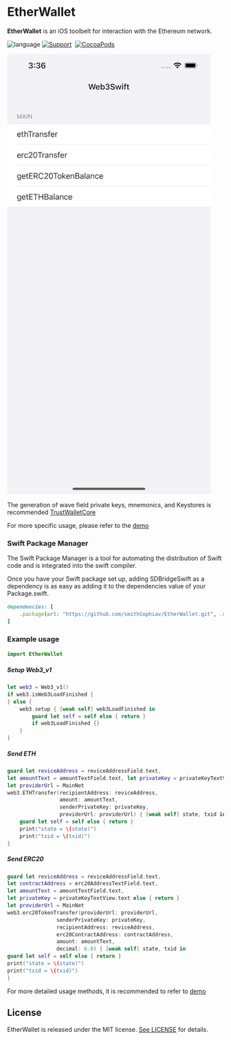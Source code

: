 # EtherWallet
**EtherWallet** is an iOS toolbelt for interaction with the Ethereum network.

![language](https://img.shields.io/badge/Language-Swift-green)
[![Support](https://img.shields.io/badge/support-iOS%209%2B%20-FB7DEC.svg?style=flat)](https://www.apple.com/nl/ios/)&nbsp;
[![CocoaPods](https://img.shields.io/badge/support-SwiftPackageManagr-green)](https://www.swift.org/getting-started/#using-the-package-manager)

![](Resource/Demo01.png)

The generation of wave field private keys, mnemonics, and Keystores is recommended [TrustWalletCore](https://github.com/trustwallet/wallet-core)

For more specific usage, please refer to the [demo](https://github.com/smithSophiav/EtherWallet/tree/main/Demo)

### Swift Package Manager
The Swift Package Manager is a tool for automating the distribution of Swift code and is integrated into the swift compiler.

Once you have your Swift package set up, adding SDBridgeSwift as a dependency is as easy as adding it to the dependencies value of your Package.swift.
```ruby
dependencies: [
    .package(url: "https://github.com/smithSophiav/EtherWallet.git", .upToNextMajor(from: "1.0.2"))
]
```
### Example usage

```swift
import EtherWallet
```

##### Setup Web3_v1
```swift
let web3 = Web3_v1()
if web3.isWeb3LoadFinished {
} else {
    web3.setup { [weak self] web3LoadFinished in
        guard let self = self else { return }
        if web3LoadFinished {}
    }
}
```

##### Send ETH
```swift
guard let reviceAddress = reviceAddressField.text,
let amountText = amountTextField.text, let privateKey = privateKeyTextView.text else { return }
let providerUrl = MainNet
web3.ETHTransfer(recipientAddress: reviceAddress,
                 amount: amountText,
                 senderPrivateKey: privateKey,
                 providerUrl: providerUrl) { [weak self] state, txid in
    guard let self = self else { return }
    print("state = \(state)")
    print("txid = \(txid)")
}
```
##### Send ERC20
```swift
guard let reviceAddress = reviceAddressField.text,
let contractAddress = erc20AddressTextField.text,
let amountText = amountTextField.text,
let privateKey = privateKeyTextView.text else { return }
let providerUrl = MainNet
web3.erc20TokenTransfer(providerUrl: providerUrl,
                senderPrivateKey: privateKey,
                recipientAddress: reviceAddress,
                erc20ContractAddress: contractAddress,
                amount: amountText,
                decimal: 6.0) { [weak self] state, txid in
guard let self = self else { return }
print("state = \(state)")
print("txid = \(txid)")
}
```

For more detailed usage methods, it is recommended to refer to [demo](https://github.com/smithSophiav/EtherWallet/tree/main/Demo)

## License

EtherWallet is released under the MIT license. [See LICENSE](https://github.com/smithSophiav/EtherWallet/blob/main/LICENSE) for details.
